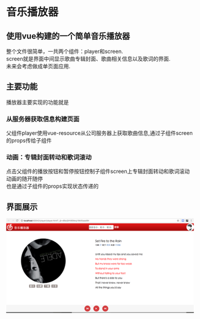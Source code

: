 # 音乐播放器
## 使用vue构建的一个简单音乐播放器
整个文件很简单，一共两个组件：player和screen.<br>
screen就是界面中间显示歌曲专辑封面、歌曲相关信息以及歌词的界面.<br>
未来会考虑做成单页面应用.<br>
## 主要功能
播放器主要实现的功能就是<br>
### 从服务器获取信息构建页面
父组件player使用vue-resource从公司服务器上获取歌曲信息,通过子组件screen的props传给子组件
### 动画：专辑封面转动和歌词滚动
点击父组件的播放按钮和暂停按钮控制子组件screen上专辑封面转动和歌词滚动动画的随开随停<br>
也是通过子组件的props实现状态传递的
## 界面展示
![](https://github.com/xijiezhong/player/blob/master/img/example.png)

